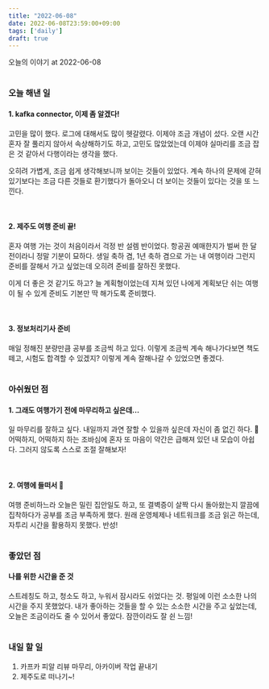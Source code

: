 ```yaml
---
title: "2022-06-08"
date: 2022-06-08T23:59:00+09:00
tags: ['daily']
draft: true
---
```

오늘의 이야기 at 2022-06-08
<!--more--> 

#
### 오늘 해낸 일
#### 1. kafka connector, 이제 좀 알겠다!
고민을 많이 했다. 로그에 대해서도 많이 헷갈렸다. 
이제야 조금 개념이 섰다. 
오랜 시간 혼자 잘 풀리지 않아서 속상해하기도 하고, 고민도 많았었는데 이제야 실마리를 조금 잡은 것 같아서 다행이라는 생각을 했다. 

오히려 가볍게, 조금 쉽게 생각해보니까 보이는 것들이 있었다. 
계속 하나의 문제에 갇혀 있기보다는 조금 다른 것들로 환기했다가 돌아오니 더 보이는 것들이 있다는 것을 또 느낀다.

<br/>

#### 2. 제주도 여행 준비 끝!
혼자 여행 가는 것이 처음이라서 걱정 반 설렘 반이었다. 
항공권 예매한지가 벌써 한 달 전이라니 정말 기분이 묘하다. 
생일 축하 겸, 1년 축하 겸으로 가는 내 여행이라 그런지 준비를 잘해서 가고 싶었는데 오히려 준비를 잘하진 못했다. 

이게 더 좋은 것 같기도 하고? 
늘 계획형이었는데 지쳐 있던 나에게 계획보단 쉬는 여행이 될 수 있게 준비도 기본만 딱 해가도록 준비했다.

<br/>

#### 3. 정보처리기사 준비
매일 정해진 분량만큼 공부를 조금씩 하고 있다. 
이렇게 조금씩 계속 해나가다보면 책도 떼고, 시험도 합격할 수 있겠지? 이렇게 계속 잘해나갈 수 있었으면 좋겠다.


#
### 아쉬웠던 점
#### 1. 그래도 여행가기 전에 마무리하고 싶은데...
일 마무리를 잘하고 싶다. 
내일까지 과연 잘할 수 있을까 싶은데 자신이 좀 없긴 하다. 🥲 
어떡하지, 어떡하지 하는 조바심에 혼자 또 마음이 약간은 급해져 있던 내 모습이 아쉽다. 
그러지 않도록 스스로 조절 잘해보자!

<br/>

#### 2. 여행에 들떠서 🤣
여행 준비하느라 오늘은 밀린 집안일도 하고, 또 결벽증이 살짝 다시 돌아왔는지 깔끔에 집착하다가 공부를 조금 부족하게 했다. 
원래 운영체제나 네트워크를 조금 읽곤 하는데, 자투리 시간을 활용하지 못했다. 반성!


#
### 좋았던 점
#### 나를 위한 시간을 준 것
스트레칭도 하고, 청소도 하고, 누워서 잠시라도 쉬었다는 것. 
평일에 이런 소소한 나의 시간을 주지 못했었다. 
내가 좋아하는 것들을 할 수 있는 소소한 시간을 주고 싶었는데, 오늘은 조금이라도 줄 수 있어서 좋았다. 
잠깐이라도 잘 쉰 느낌!


#
### 내일 할 일
1. 카프카 피알 리뷰 마무리, 아카이버 작업 끝내기
2. 제주도로 떠나기~!